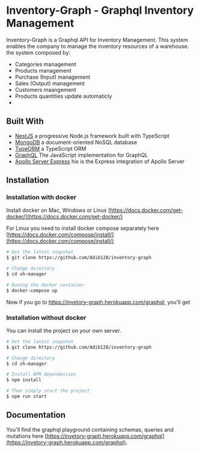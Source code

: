 
# Inventory-Graph  - Graphql Inventory Management
Inventory-Graph is a Graphql API for Inventory Management. This system enables the company to manage the inventory resources of a warehouse.
the system composed by:

- Categories management
- Products management
- Purchase (Input) management
- Sales (Output) management
- Customers maangement
- Products quantities update automaticly
-
## Built With
- [NestJS](https://nestjs.com/) a progressive Node.js framework built with TypeScript
- [MongoDB](https://www.mongodb.com/) a document-oriented NoSQL database
- [TypeORM](https://typeorm.io/) a TypeScript ORM
- [GraphQL](https://www.npmjs.com/package/graphql) The JavaScript implementation for GraphQL
- [Apollo Server Express](https://www.npmjs.com/package/apollo-server-express) his is the Express integration of Apollo Server


## Installation

### Installation with docker
Install docker on Mac, Windows or Linux [https://docs.docker.com/get-docker/](https://docs.docker.com/get-docker/)

For Linux you need to install docker compose separately here [https://docs.docker.com/compose/install/](https://docs.docker.com/compose/install/)

```bash
# Get the latest snapshot
$ git clone https://github.com/Adib128/inventory-graph

# Change directory
$ cd vh-manager

# Runing the docker container
$ docker-compose up

```
Now if you go to https://invetory-graph.herokuapp.com/graphql, you'll get

### Installation without docker

You can install the project on your own server.
```bash
# Get the latest snapshot
$ git clone https://github.com/Adib128/inventory-graph

# Change directory
$ cd vh-manager

# Install NPM dependencies
$ npm install

# Then simply start the project
$ npm run start
```

## Documentation

You'll find the graphql playground containing schemas, queries and mutations here [https://invetory-graph.herokuapp.com/graphql](https://invetory-graph.herokuapp.com/graphql).

